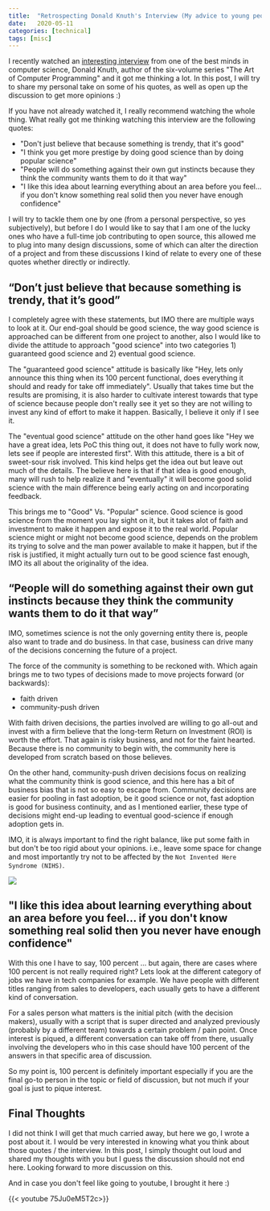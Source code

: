 ```yaml
---
title:  "Retrospecting Donald Knuth's Interview (My advice to young people) - A Personal Take"
date:   2020-05-11
categories: [technical]
tags: [misc]
---
```


I recently watched an [interesting interview](https://www.youtube.com/watch?time_continue=65&v=75Ju0eM5T2c&feature=emb_logo) from one of the best minds in computer science, Donald Knuth, author of the six-volume series "The Art of Computer Programming" and it got me thinking a lot. In this post, I will try to share my personal take on some of his quotes, as well as open up the discussion to get more opinions :)

If you have not already watched it, I really recommend watching the whole thing. What really got me thinking watching this interview are the following quotes:

- "Don't just believe that because something is trendy, that it's good"
- "I think you get more prestige by doing good science than by doing popular science"
- "People will do something against their own gut instincts because they think the community wants them to do it that way"
- "I like this idea about learning everything about an area before you feel... if you don't know something real solid then you never have enough confidence"

I will try to tackle them one by one (from a personal perspective, so yes subjectively), but before I do I would like to say that I am one of the lucky ones who have a full-time job contributing to open source, this allowed me to plug into many design discussions, some of which can alter the direction of a project and from these discussions I kind of relate to every one of these quotes whether directly or indirectly.

## “Don’t just believe that because something is trendy, that it’s good”

I completely agree with these statements, but IMO there are multiple ways to look at it. Our end-goal should be good science, the way good science is approached can be different from one project to another, also I would like to divide the attitude to approach "good science" into two categories 1) guaranteed good science and 2) eventual good science.

The "guaranteed good science" attitude is basically like "Hey, lets only announce this thing when its 100 percent functional, does everything it should and ready for take off immediately". Usually that takes time but the results are promising, it is also harder to cultivate interest towards that type of science because people don't really see it yet so they are not willing to invest any kind of effort to make it happen. Basically, I believe it only if I see it.

The "eventual good science" attitude on the other hand goes like "Hey we have a great idea, lets PoC this thing out, it does not have to fully work now, lets see if people are interested first". With this attitude, there is a bit of sweet-sour risk involved. This kind helps get the idea  out but leave out much of the details. The believe here is that if that idea is good enough, many will rush to help realize it and "eventually" it will become good solid science with the main difference being early acting on and incorporating feedback.

This brings me to "Good" Vs. "Popular" science. Good science is good science from the moment you lay sight on it, but it takes alot of faith and investment to make it happen and expose it to the real world. Popular science might or might not become good science, depends on the problem its trying to solve and the man power available to make it happen, but if the risk is justified, it might actually turn out to be good science fast enough, IMO its all about the originality of the idea.


## “People will do something against their own gut instincts because they think the community wants them to do it that way”

IMO, sometimes science is not the only governing entity there is, people also want to trade and do business. In that case, business can drive many of the decisions concerning the future of a project.

The force of the community is something to be reckoned with. Which again brings me to two types of decisions made to move projects forward (or backwards):

- faith driven
- community-push driven

With faith driven decisions, the parties involved are willing to go all-out and invest with a firm believe that the long-term Return on Investment (ROI) is worth the effort. That again is risky business, and not for the faint hearted. Because there is no community to begin with, the community here is developed from scratch based on those believes.

On the other hand, community-push driven decisions focus on realizing what the community think is good science, and this here has a bit of business bias that is not so easy to escape from. Community decisions are easier for pooling in fast adoption, be it good science or not, fast adoption is good for business continuity, and as I mentioned earlier, these type of decisions might end-up leading to eventual good-science if enough adoption gets in.

IMO, it is always important to find the right balance, like put some faith in but don't be too rigid about your opinions. i.e., leave some space for change and most importantly try not to be affected by the `Not Invented Here Syndrome (NIHS)`.

![](/assets/retro/venn-retro-donald-knuth.png)

## "I like this idea about learning everything about an area before you feel... if you don't know something real solid then you never have enough confidence"

With this one I have to say, 100 percent ... but again, there are cases where 100 percent is not really required right? Lets look at the different category of jobs we have in tech companies for example. We have people with different titles ranging from sales to developers, each usually gets to have a different kind of conversation.

For a sales person what matters is the initial pitch (with the decision makers), usually with a script that is super directed and analyzed previously (probably by a different team) towards a certain problem / pain point. Once interest is piqued, a different conversation can take off from there, usually involving the developers who in this case should have 100 percent of the answers in that specific area of discussion.

So my point is, 100 percent is definitely important especially if you are the final go-to person in the topic or field of discussion, but not much if your goal is just to pique interest.

## Final Thoughts

I did not think I will get that much carried away, but here we go, I wrote a post about it. I would be very interested in knowing what you think about those quotes / the interview. In this post, I simply thought out loud and shared my thoughts with you but I guess the discussion should not end here. Looking forward to more discussion on this.

And in case you don't feel like going to youtube, I brought it here :)

{{< youtube 75Ju0eM5T2c>}}